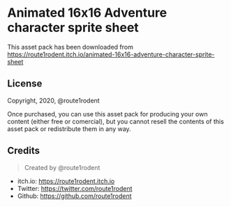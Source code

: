 # Animated 16x16 Adventure character sprite sheet

This asset pack has been downloaded from https://route1rodent.itch.io/animated-16x16-adventure-character-sprite-sheet


## License

Copyright, 2020, @route1rodent

Once purchased, you can use this asset pack for producing your own
content (either free or comercial),
but you cannot resell the contents of this asset pack or redistribute
them in any way.


## Credits

> Created by @route1rodent

- itch.io: https://route1rodent.itch.io
- Twitter: https://twitter.com/route1rodent
- Github: https://github.com/route1rodent

